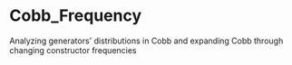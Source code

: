# Cobb_Frequency
Analyzing generators' distributions in Cobb and expanding Cobb through changing constructor frequencies
